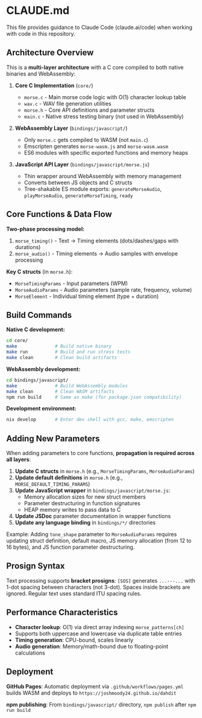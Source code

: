 # CLAUDE.md

This file provides guidance to Claude Code (claude.ai/code) when working with code in this repository.

## Architecture Overview

This is a **multi-layer architecture** with a C core compiled to both native binaries and WebAssembly:

1. **Core C Implementation** (`core/`)
   - `morse.c` - Main morse code logic with O(1) character lookup table
   - `wav.c` - WAV file generation utilities
   - `morse.h` - Core API definitions and parameter structs
   - `main.c` - Native stress testing binary (not used in WebAssembly)

2. **WebAssembly Layer** (`bindings/javascript/`)
   - Only `morse.c` gets compiled to WASM (not `main.c`)
   - Emscripten generates `morse-wasm.js` and `morse-wasm.wasm`
   - ES6 modules with specific exported functions and memory heaps

3. **JavaScript API Layer** (`bindings/javascript/morse.js`)
   - Thin wrapper around WebAssembly with memory management
   - Converts between JS objects and C structs
   - Tree-shakable ES module exports: `generateMorseAudio`, `playMorseAudio`, `generateMorseTiming`, `ready`

## Core Functions & Data Flow

**Two-phase processing model:**
1. `morse_timing()` - Text → Timing elements (dots/dashes/gaps with durations)
2. `morse_audio()` - Timing elements → Audio samples with envelope processing

**Key C structs** (in `morse.h`):
- `MorseTimingParams` - Input parameters (WPM)
- `MorseAudioParams` - Audio parameters (sample rate, frequency, volume)
- `MorseElement` - Individual timing element (type + duration)

## Build Commands

**Native C development:**
```bash
cd core/
make              # Build native binary
make run          # Build and run stress tests
make clean        # Clean build artifacts
```

**WebAssembly development:**
```bash
cd bindings/javascript/
make              # Build WebAssembly modules
make clean        # Clean WASM artifacts
npm run build     # Same as make (for package.json compatibility)
```

**Development environment:**
```bash
nix develop       # Enter dev shell with gcc, make, emscripten
```

## Adding New Parameters

When adding parameters to core functions, **propagation is required across all layers**:

1. **Update C structs** in `morse.h` (e.g., `MorseTimingParams`, `MorseAudioParams`)
2. **Update default definitions** in `morse.h` (e.g., `MORSE_DEFAULT_TIMING_PARAMS`)
3. **Update JavaScript wrapper** in `bindings/javascript/morse.js`:
   - Memory allocation sizes for new struct members
   - Parameter destructuring in function signatures
   - HEAP memory writes to pass data to C
4. **Update JSDoc** parameter documentation in wrapper functions
5. **Update any language binding** in `bindings/*/` directories

Example: Adding `tone_shape` parameter to `MorseAudioParams` requires updating struct definition, default macro, JS memory allocation (from 12 to 16 bytes), and JS function parameter destructuring.

## Prosign Syntax

Text processing supports **bracket prosigns**: `[SOS]` generates `...---...` with 1-dot spacing between characters (not 3-dot). Spaces inside brackets are ignored. Regular text uses standard ITU spacing rules.

## Performance Characteristics

- **Character lookup**: O(1) via direct array indexing `morse_patterns[ch]`
- Supports both uppercase and lowercase via duplicate table entries
- **Timing generation**: CPU-bound, scales linearly
- **Audio generation**: Memory/math-bound due to floating-point calculations

## Deployment

**GitHub Pages**: Automatic deployment via `.github/workflows/pages.yml` builds WASM and deploys to `https://joshmoody24.github.io/dahdit`

**npm publishing**: From `bindings/javascript/` directory, `npm publish` after `npm run build`